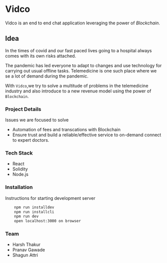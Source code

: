 # Vidco

Vidco is an end to end chat application leveraging the power of _Blockchain_.

## Idea

In the times of covid and our fast paced lives going to a hospital always comes with its own risks attached.

The pandemic has led everyone to adapt to changes and use technology for carrying out usual offline tasks.
Telemedicine is one such place where we se a lot of demand during the pandemic.

With `Vidco`,we try to solve a multitude of problems in the telemedicine industry and also introduce to a new revenue model using the power of `Blockchain`.

### Project Details

Issues we are focused to solve

- Automation of fees and transcations with Blockchain
- Ensure trust and build a reliable/effective service to on-demand connect to expert doctors.

### Tech Stack

- React
- Solidity
- Node.js

### Installation

Instructions for starting development server

```bash
    npm run installdev
    npm run installcli
    npm run dev
    open localhost:3000 on browser
```

### Team

- Harsh Thakur
- Pranav Gawade
- Shagun Attri
